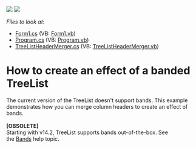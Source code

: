 <!-- default badges list -->
[![](https://img.shields.io/badge/Open_in_DevExpress_Support_Center-FF7200?style=flat-square&logo=DevExpress&logoColor=white)](https://supportcenter.devexpress.com/ticket/details/E1856)
[![](https://img.shields.io/badge/📖_How_to_use_DevExpress_Examples-e9f6fc?style=flat-square)](https://docs.devexpress.com/GeneralInformation/403183)
<!-- default badges end -->
<!-- default file list -->
*Files to look at*:

* [Form1.cs](./CS/WindowsApplication1/Form1.cs) (VB: [Form1.vb](./VB/WindowsApplication1/Form1.vb))
* [Program.cs](./CS/WindowsApplication1/Program.cs) (VB: [Program.vb](./VB/WindowsApplication1/Program.vb))
* [TreeListHeaderMerger.cs](./CS/WindowsApplication1/TreeListHeaderMerger.cs) (VB: [TreeListHeaderMerger.vb](./VB/WindowsApplication1/TreeListHeaderMerger.vb))
<!-- default file list end -->
# How to  create an effect of a banded TreeList


<p>The current version of the TreeList doesn't support bands. This example demonstrates how you can merge column headers to create an effect of bands.<br><br><strong>[OBSOLETE]</strong><br>Starting with v14.2, TreeList supports bands out-of-the-box. See the <a href="https://documentation.devexpress.com/#WindowsForms/CustomDocument17962">Bands</a> help topic.</p>

<br/>


